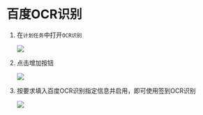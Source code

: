 # 百度OCR识别

1.  在`计划任务`中打开`OCR识别`

    ![](https://cdn.nlark.com/yuque/0/2022/png/29662219/1662131598815-3e33c5f0-ceaf-40f6-9573-a95563ea30de.png)

2.  点击增加按钮

    ![](https://cdn.nlark.com/yuque/0/2022/jpeg/29662219/1662131699537-4aef4b3f-8c60-4937-b44a-9a83d8b4b51b.jpeg)

3.  按要求填入百度OCR识别指定信息并启用，即可使用签到OCR识别

    ![](https://cdn.nlark.com/yuque/0/2022/jpeg/29662219/1662131713921-8c13fece-0494-4608-8b52-fae8580b6fc2.jpeg)

